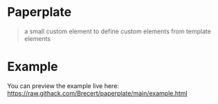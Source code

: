 # Paperplate
> a small custom element to define custom elements from template elements

# Example

<!-- todo: host on own github -->
You can preview the example live here: https://raw.githack.com/Brecert/paperplate/main/example.html
